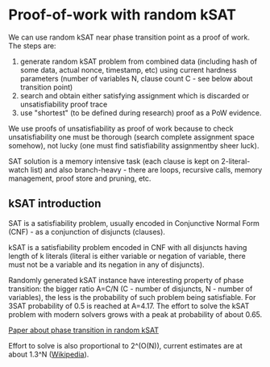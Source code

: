 Proof-of-work with random kSAT
============================

We can use random kSAT near phase transition point as a proof of work. The steps are:

1. generate random kSAT problem from combined data (including hash of some data, actual nonce, timestamp, etc) using current hardness parameters (number of variables N, clause count C - see below about transition point)
2. search and obtain either satisfying assignment which is discarded or unsatisfiability proof trace
3. use "shortest" (to be defined during research) proof as a PoW evidence.

We use proofs of unsatisfiability as proof of work because to check unsatisfiability one must be thorough (search complete assignment space somehow), not lucky (one must find satisfiability assignmentby sheer luck).

SAT solution is a memory intensive task (each clause is kept on 2-literal-watch list) and also branch-heavy - there are loops, recursive calls, memory management, proof store and pruning, etc.


kSAT introduction
----------------

SAT is a satisfiability problem, usually encoded in Conjunctive Normal Form (CNF) - as a conjunction of disjuncts (clauses).

kSAT is a satisfiability problem encoded in CNF with all disjuncts having length of k literals (literal is either variable or negation of variable, there must not be a variable and its negation in any of disjuncts).

Randomly generated kSAT instance have interesting property of phase transition: the bigger ratio A=C/N (C - number of disjuncts, N - number of variables), the less is the probability of such problem being satisfiable. For 3SAT probability of 0.5 is reached at A=4.17. The effort to solve the kSAT problem with modern solvers grows with a peak at probability of about 0.65.

[Paper about phase transition in random kSAT](http://guava.physics.uiuc.edu/~nigel/courses/563/Essays_2017/PDF/chertkov.pdf)

Effort to solve is also proportional to 2^(O(N)), current estimates are at about 1.3^N ([Wikipedia](https://en.wikipedia.org/wiki/Boolean_satisfiability_problem#Algorithms_for_solving_SAT)).


